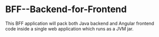 # BFF--Backend-for-Frontend
This BFF application will pack both Java backend and Angular frontend code inside a single web application which runs as a JVM jar.
